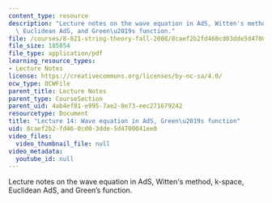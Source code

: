 ```yaml
---
content_type: resource
description: "Lecture notes on the wave equation in AdS, Witten's method, k-space,\
  \ Euclidean AdS, and Green\u2019s function."
file: /courses/8-821-string-theory-fall-2008/8caef2b2fd460cd03dde5d4700041ee0_lecture14.pdf
file_size: 185054
file_type: application/pdf
learning_resource_types:
- Lecture Notes
license: https://creativecommons.org/licenses/by-nc-sa/4.0/
ocw_type: OCWFile
parent_title: Lecture Notes
parent_type: CourseSection
parent_uid: 4ab4ef81-e995-7ae2-8e73-eec271679242
resourcetype: Document
title: "Lecture 14: Wave equation in AdS, Green\u2019s function"
uid: 8caef2b2-fd46-0cd0-3dde-5d4700041ee0
video_files:
  video_thumbnail_file: null
video_metadata:
  youtube_id: null
---
```

Lecture notes on the wave equation in AdS, Witten's method, k-space, Euclidean AdS, and Green’s function.